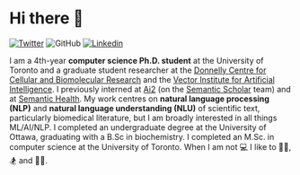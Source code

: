 # Hi there 👋

[![Twitter](https://img.shields.io/twitter/follow/johnmgiorgi?label=Follow)](https://twitter.com/intent/follow?screen_name=johnmgiorgi)
![GitHub](https://img.shields.io/github/followers/johngiorgi?label=Follow&style=social)
[![Linkedin](https://img.shields.io/badge/-johngiorgi-blue?style=flat-square&logo=Linkedin&logoColor=white&link=https://www.linkedin.com/in/john-giorgi/)](https://www.linkedin.com/in/john-giorgi/)


I am a 4th-year __computer science Ph.D. student__ at the University of Toronto and a graduate student researcher at the [Donnelly Centre for Cellular and Biomolecular Research](https://tdccbr.med.utoronto.ca/) and the [Vector Institute for Artificial Intelligence](https://vectorinstitute.ai/). I previously interned at [Ai2](https://ai2-web.apps.allenai.org/) (on the [Semantic Scholar](https://www.semanticscholar.org/about) team) and at [Semantic Health](https://www.semantichealth.ai/). My work centres on __natural language processing (NLP)__ and __natural language understanding (NLU)__ of scientific text, particularly biomedical literature, but I am broadly interested in all things ML/AI/NLP. I completed an undergraduate degree at the University of Ottawa, graduating with a B.Sc in biochemistry. I completed an M.Sc. in computer science at the University of Toronto. When I am not 💻 I like to 🚵‍♂️, 🏂 and 🏋️‍♂️.

<!--
**JohnGiorgi/johngiorgi** is a ✨ _special_ ✨ repository because its `README.md` (this file) appears on your GitHub profile.

Here are some ideas to get you started:

- 🔭 I’m currently working on ...
- 🌱 I’m currently learning ...
- 👯 I’m looking to collaborate on ...
- 🤔 I’m looking for help with ...
- 💬 Ask me about ...
- 📫 How to reach me: ...
- 😄 Pronouns: ...
- ⚡ Fun fact: ...
-->


